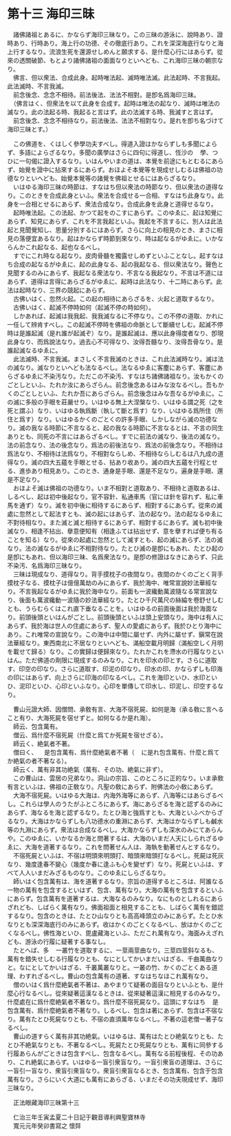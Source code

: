 # 第十三 海印三昧
　諸佛諸祖とあるに、かならず海印三昧なり。この三昧の游泳に、說時あり、證時あり、行時あり。海上行の功德、その徹底行あり。これを深深海底行なりと海上行するなり。流浪生死を還源せしめんと願求する、是什麼心行にはあらず。從來の透關破節、もとより諸佛諸祖の面面なりといへども、これ海印三昧の朝宗なり。  
　佛言、但以衆法、合成此身。起時唯法起、滅時唯法滅。此法起時、不言我起。此法滅時、不言我滅。  
　前念後念、念念不相待。前法後法、法法不相對。是卽名爲海印三昧。  
　（佛言はく、但衆法を以て此身を合成す。起時は唯法の起なり、滅時は唯法の滅なり。此の法起る時、我起ると言はず。此の法滅する時、我滅すと言はず。  
　前念後念、念念不相待なり。前法後法、法法不相對なり。是れを卽ち名づけて海印三昧とす。）  
  
　この佛道を、くはしく參學功夫すべし。得道入證はかならずしも多聞によらず、多語によらざるなり。多聞の廣學はさらに四句に得道し、恆沙の<img width="16" height="16" src="_chK5pJF.png" border="0">學、つひに一句偈に證入するなり。いはんやいまの道は、本覺を前途にもとむるにあらず、始覺を證中に拈來するにあらず。おほよそ本覺等を現成せしむるは佛祖の功德なりといへども、始覺本覺等の諸覺を佛祖とせるにはあらざるなり。  
　いはゆる海印三昧の時節は、すなはち但以衆法の時節なり、但以衆法の道得なり。このときを合成此身といふ。衆法を合成せる一合相、すなはち此身なり。此身を一合相とせるにあらず、衆法合成なり。合成此身を此身と道得せるなり。  
　起時唯法起。この法起、かつて起をのこすにあらず。このゆゑに、起は知覺にあらず、知見にあらず、これを不言我起といふ。我起を不言するに、別人は此法起と見聞覺知し、思量分別するにはあらず。さらに向上の相見のとき、まさに相見の落便宜あるなり。起はかならず時節到來なり、時は起なるがゆゑに。いかならんかこれ起なる、起也なるべし。  
　すでにこれ時なる起なり。皮肉骨髓を獨露せしめずといふことなし。起すなはち合成の起なるがゆゑに、起の此身なる、起の我起なる、但以衆法なり。聲色と見聞するのみにあらず、我起なる衆法なり、不言なる我起なり。不言は不道にはあらず、道得は言得にあらざるがゆゑに、起時は此法なり、十二時にあらず。此法は起時なり、三界の競起にあらず。  
　古佛いはく、忽然火起。この起の相待にあらざるを、火起と道取するなり。  
　古佛いはく、起滅不停時如何（起滅不停の時如何）。  
　しかあれば、起滅は我我起、我我滅なるに不停なり。この不停の道取、かれに一任して辨肯すべし。この起滅不停時を佛祖の命脈として斷續せしむ。起滅不停時は是誰起滅（是れ誰が起滅ぞ）なり。是誰起滅は、應以此身得度者なり、卽現此身なり、而爲說法なり。過去心不可得なり、汝得吾髓なり、汝得吾骨なり。是誰起滅なるゆゑに。  
　此法滅時、不言我滅。まさしく不言我滅のときは、これ此法滅時なり。滅は法の滅なり。滅なりといへども法なるべし。法なるゆゑに客塵にあらず、客塵にあらざるゆゑに不染汚なり。ただこの不染汚、すなはち諸佛諸祖なり。汝もかくのごとしといふ、たれか汝にあらざらん。前念後念あるはみな汝なるべし。吾もかくのごとしといふ、たれか吾にあらざらん。前念後念はみな吾なるがゆゑに。この滅に多般の手眼を莊嚴せり。いはゆる無上大涅槃なり、いはゆる謂之死（之を死と謂ふ）なり、いはゆる執爲斷（執して斷と爲す）なり、いはゆる爲所住（所住と爲す）なり。いはゆるかくのごとくの許多手眼、しかしながら滅の功德なり。滅の我なる時節に不言なると、起の我なる時節に不言なるとは、不言の同生ありとも、同死の不言にはあらざるべし。すでに前法の滅なり、後法の滅なり。法の前念なり、法の後念なり。爲法の前後法なり、爲法の前後念なり。不相待は爲法なり、不相待は法爲なり。不相對ならしめ、不相待ならしむるは八九成の道得なり。滅の四大五蘊を手眼とせる、拈あり收あり。滅の四大五蘊を行程とせる、進歩あり相見あり。このとき、通身是手眼、還是不足なり。遍身是手眼、還是不足なり。  
　おほよそ滅は佛祖の功德なり。いま不相對と道取あり、不相待と道取あるは、しるべし、起は初中後起なり。官不容針、私通車馬（官には針を容れず、私に車馬を通ず）なり。滅を初中後に相待するにあらず、相對するにあらず。從來の滅處に忽然として起法すとも、滅の起にはあらず、法の起なり。法の起なるゆゑに不對待相なり。また滅と滅と相待するにあらず、相對するにあらず。滅も初中後滅なり、相逢不拈出、擧意便知有（相逢ふては拈出せず、意を擧すれば便ち有ることを知る）なり。從來の起處に忽然として滅すとも、起の滅にあらず、法の滅なり。法の滅なるがゆゑに不相對待なり。たとひ滅の是卽にもあれ、たとひ起の是卽にもあれ、但以海印三昧、名爲衆法なり。是卽の修證はなきにあらず、只此不染汚、名爲海印三昧なり。  
　三昧は現成なり、道得なり。背手摸枕子の夜間なり。夜間のかくのごとく背手摸枕子なる、摸枕子は億億萬劫のみにあらず、我於海中、唯常宣說妙法華經なり。不言我起なるがゆゑに我於海中なり。前面も一波纔動萬波隨なる常宣說なり、後面も萬波纔動一波隨の妙法華經なり。たとひ千尺萬尺の絲綸を卷舒せしむとも、うらむらくはこれ直下垂なることを。いはゆるの前面後面は我於海面なり。前頭後頭といはんがごとし。前頭後頭といふは頭上安頭なり。海中は有人にあらず、我於海は世人の住處にあらず、聖人の愛處にあらず。我於ひとり海中にあり。これ唯常の宣說なり。この海中は中間に屬せず、内外に屬せず、鎭常在說法華經なり。東西南北に不居なりといへども、滿船空載月明歸（滿船空しく月明を載せて歸る）なり。この實歸は便歸來なり。たれかこれを滯水の行履なりといはん。ただ佛道の劑限に現成するのみなり。これを印水の印とす。さらに道取す、印空の印なり。さらに道取す、印泥の印なり。印水の印、かならずしも印海の印にはあらず、向上さらに印海の印なるべし。これを海印といひ、水印といひ、泥印といひ、心印といふなり。心印を單傳して印水し、印泥し、印空するなり。  
  
　曹山元證大師、因僧問、承敎有言、大海不宿死屍、如何是海（承る敎に言へること有り、大海死屍を宿せずと。如何なるか是れ海）。  
　師云、包含萬有。  
　僧云、爲什麼不宿死屍（什麼と爲てか死屍を宿せざる）。  
　師云く、絶氣者不著。  
　僧曰く、<img width="16" height="16" src="_cnNXfTq.png" border="0">是包含萬有、爲什麼絶氣者不著（<img width="16" height="16" src="_cnNXfTq.png" border="0">に是れ包含萬有、什麼と爲てか絶氣の者不著なる）。  
　師云く、萬有非其功絶氣（萬有、その功、絶氣に非ず）。  
　この曹山は、雲居の兄弟なり。洞山の宗旨、このところに正的なり。いま承敎有言といふは、佛祖の正敎なり。凡聖の敎にあらず、附佛法の小敎にあらず。  
　大海不宿死屍。いはゆる大海は、内海外海等にあらず、八海等にはあらざるべし。これらは學人のうたがふところにあらず。海にあらざるを海と認ずるのみにあらず、海なるを海と認ずるなり。たとひ海と強爲すとも、大海といふべからざるなり。大海はかならずしも八功德水の重淵にあらず、大海はかならずしも鹹水等の九淵にあらず。衆法は合成なるべし。大海かならずしも深水のみにてあらんや。このゆゑに、いかなるか海と問著するは、大海のいまだ人天にしられざるゆゑに、大海を道著するなり。これを問著せん人は、海執を動著せんとするなり。  
　不宿死屍といふは、不宿は明頭來明頭打、暗頭來暗頭打なるべし。死屍は死灰なり、幾度逢春不變心（幾度か春に逢ふも心を變ぜず）なり。死屍といふは、すべて人人いまだみざるものなり。このゆゑにしらざるなり。  
　師いはく包含萬有は、海を道著するなり。宗旨の道得するところは、阿誰なる一物の萬有を包含するといはず、包含、萬有なり。大海の萬有を包含するといふにあらず。包含萬有を道著するは、大海なるのみなり。なにものとしれるにあらざれども、しばらく萬有なり。佛面祖面と相見することも、しばらく萬有を錯認するなり。包含のときは、たとひ山なりとも高高峰頭立のみにあらず。たとひ水なりとも深深海底行のみにあらず。收はかくのごとくなるべし、放はかくのごとくなるべし。佛性海といひ、毘盧藏海といふ、ただこれ萬有なり。海面みえざれども、游泳の行履に疑著する事なし。  
　たとへば、多<img width="16" height="16" src="_cgtvPxM.png" border="0">一叢竹を道取するに、一莖兩莖曲なり。三莖四莖斜なるも、萬有を錯失せしむる行履なりとも、なにとしてかいまだいはざる、千曲萬曲なりと。なにとしてかいはざる、千叢萬叢なりと。一叢の竹、かくのごとくある道理、わすれざるべし。曹山の包含萬有の道著、すなはちなほこれ萬有なり。  
　僧のいはく爲什麼絶氣者不著は、あやまりて疑著の面目なりといふとも、是什麼心行なるべし。從來疑著這漢なるときは、從來疑著這漢に相見するのみなり。什麼處在に爲什麼絶氣者不著なり。爲什麼不宿死屍なり。這頭にすなはち<img width="16" height="16" src="_cnNXfTq.png" border="0">是包含萬有、爲什麼絶氣者不著なり。しるべし、包含は著にあらず、包含は不宿なり。萬有たとひ死屍なりとも、不宿の直須萬年なるべし。不著の這老僧一著子なるべし。  
　曹山の道すらく萬有非其功絶氣。いはゆるは、萬有はたとひ絶氣なりとも、たとひ不絶氣なりとも、不著なるべし。死屍たとひ死屍なりとも、萬有に同參する行履あらんがごときは包含すべし、包含なるべし。萬有なる前程後程、その功あり、これ絶氣にあらず。いはゆる一盲引衆盲なり。一盲引衆盲の道理は、さらに一盲引一盲なり、衆盲引衆盲なり。衆盲引衆盲なるとき、包含萬有、包含于包含萬有なり。さらにいく大道にも萬有にあらざる、いまだその功夫現成せず、海印三昧なり。  
  
　正法眼藏海印三昧第十三  
  
　仁治三年壬寅孟夏二十日記于觀音導利興聖寶林寺  
　寬元元年癸卯書寫之 懷弉